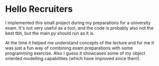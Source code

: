 # Hello Recruiters
I implemented this small project during my preparations for a university exam. It's not very useful as a tool, and the code is probably also not the best tbh, but the main.py should run as it is. 

At the time it helped me understand concepts of the lecture and for me it was just a fun way of combining exam preparations with some programming exercise. Also I guess it showcases some of my object oriented modelling capabilities (which have improved since then!). 
